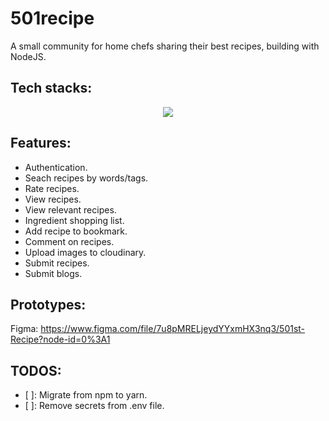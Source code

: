 # 501recipe
A small community for home chefs sharing their best recipes, building with NodeJS.

## Tech stacks:

<p align="center">
    <img src="https://skillicons.dev/icons?i=js,html,css,nodejs,express,mongodb,figma,heroku&theme=light" />
</p>


## Features:

- Authentication.
- Seach recipes by words/tags.
- Rate recipes.
- View recipes.
- View relevant recipes.
- Ingredient shopping list.
- Add recipe to bookmark.
- Comment on recipes.
- Upload images to cloudinary.
- Submit recipes.
- Submit blogs.

## Prototypes:
Figma: https://www.figma.com/file/7u8pMRELjeydYYxmHX3nq3/501st-Recipe?node-id=0%3A1

## TODOS:

- [ ]: Migrate from npm to yarn.
- [ ]: Remove secrets from .env file.
